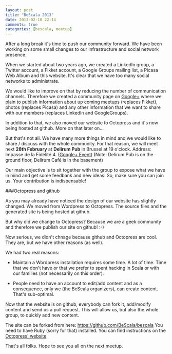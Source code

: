 ```yaml
---
layout: post
title: "BeScala 2013"
date: 2013-02-10 22:14
comments: true
categories: [bescala, meetup]
---
```


After a long break it's time to push our community forward. We have been working on some small changes to our infrastructure and social network presence.

When we started about two years ago, we created a LinkedIn group, a Twitter account, a Fikket account, a Google Groups mailing list, a Picasa Web Album and this website. It's clear that we have too many social networks to administrate. 

We would like to improve on that by reducing the number of communication channels. Therefore we created a community page on [Google+](https://plus.google.com/communities/107648187573764165681) where we plain to publish information about up coming meetups (replaces Fikket), photos (replaces Picasa) and any other information that we want to share with our members (replaces LinkedIn and GoogleGroups).

In addition to that, we also moved our website to Octopress and it's now being hosted at github. More on that later on...


But that's not all. We have many more things in mind and we would like to share / discuss with the whole community. For that reason, we will meet next **28th February** at **Delirum Pub** in Brussel at 19 o'clock. 
Address: Impasse de la Fidélité 4.  ([Google+ Event](https://plus.google.com/events/c3f8hmcrjk7rl2bjv2rh0okvlm4?authkey=CLKBkcup9ameaQ))
(Note: Delirum Pub is on the ground floor, Delirum Café is in the basement)  


Our main objective is to sit together with the group to expose what we have in mind and get some feedbank and new ideas. So, make sure you can join us. Your contribution is indispensable! 


<!-- more -->


###Octopress and github

As you may already have noticed the design of our website has slightly changed. We moved from Wordpress to Octopress. The source files and the generated site is being hosted at github. 

But why did we change to Octopress? Because we are a geek community and therefore we publish our site on github! :-) 

Now serious, we didn't chnage because github and Octopress are cool.  They are, but we have other reasons (as well). 

We had two real reasons: 

 * Maintain a Wordpress installation requires some time. A lot of time. Time that we don't have or that we prefer to spent hacking in Scala or with our families (not necessarily on this order). 

 * People need to have an account to edit/add content and as a consequence, only we (the BeScala organizers), can create content. That's sub-optimal.

Now that the website is on github, everybody can fork it, add/modify content and send us a pull request. This will allow us, but also the whole group, to quickly add new content.

The site can be forked from here: https://github.com/BeScala/bescala
You need to have Ruby (sorry for that) installed. You can find instructions on the [Octopress' website](http://octopress.org/docs/)


That's all folks. Hope to see you all on the next meetup.

